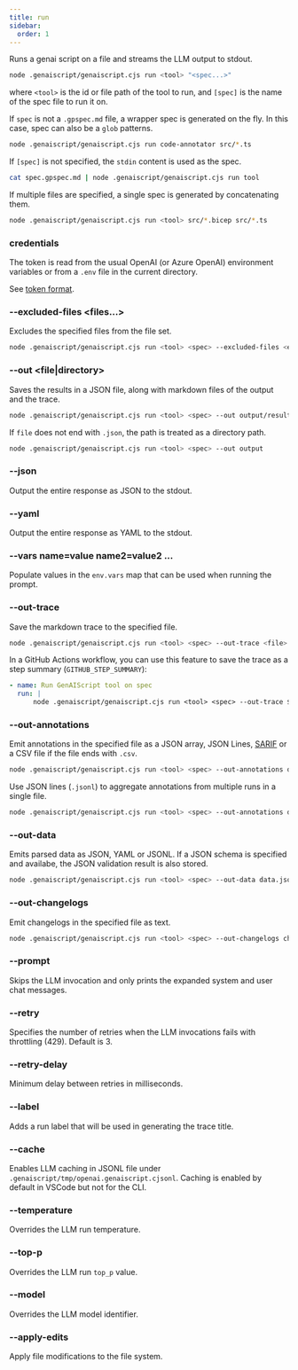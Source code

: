 ```yaml
---
title: run
sidebar:
  order: 1
---
```


Runs a genai script on a file and streams the LLM output to stdout.

```bash
node .genaiscript/genaiscript.cjs run <tool> "<spec...>"
```

where `<tool>` is the id or file path of the tool to run, and `[spec]` is the name of the spec file to run it on.

If `spec` is not a `.gpspec.md` file, a wrapper spec is generated on the fly. In this case, spec can also be a `glob` patterns.

```sh
node .genaiscript/genaiscript.cjs run code-annotator src/*.ts
```

If `[spec]` is not specified, the `stdin` content is used as the spec.

```sh
cat spec.gpspec.md | node .genaiscript/genaiscript.cjs run tool
```

If multiple files are specified, a single spec is generated by concatenating them.

```sh
node .genaiscript/genaiscript.cjs run <tool> src/*.bicep src/*.ts
```

### credentials

The token is read from the usual OpenAI (or Azure OpenAI) environment variables or from a `.env` file in the current directory.

See [token format](./token.md).

### --excluded-files <files...>

Excludes the specified files from the file set.

```sh
node .genaiscript/genaiscript.cjs run <tool> <spec> --excluded-files <excluded-files...>
```

### --out <file|directory>

Saves the results in a JSON file, along with markdown files of the output and the trace.

```sh
node .genaiscript/genaiscript.cjs run <tool> <spec> --out output/results.json
```

If `file` does not end with `.json`, the path is treated as a directory path.

```sh
node .genaiscript/genaiscript.cjs run <tool> <spec> --out output
```

### --json

Output the entire response as JSON to the stdout.

### --yaml

Output the entire response as YAML to the stdout.

### --vars name=value name2=value2 ...

Populate values in the `env.vars` map that can be used when running the prompt.

### --out-trace <file>

Save the markdown trace to the specified file.

```sh
node .genaiscript/genaiscript.cjs run <tool> <spec> --out-trace <file>
```

In a GitHub Actions workflow, you can use this feature to save the trace as a step summary (`GITHUB_STEP_SUMMARY`):

```yaml
- name: Run GenAIScript tool on spec
  run: |
      node .genaiscript/genaiscript.cjs run <tool> <spec> --out-trace $GITHUB_STEP_SUMMARY
```

### --out-annotations <file>

Emit annotations in the specified file as a JSON array, JSON Lines, [SARIF](https://sarifweb.azurewebsites.net/) or a CSV file if the file ends with `.csv`.

```sh
node .genaiscript/genaiscript.cjs run <tool> <spec> --out-annotations diags.csv
```

Use JSON lines (`.jsonl`) to aggregate annotations from multiple runs in a single file.

```sh
node .genaiscript/genaiscript.cjs run <tool> <spec> --out-annotations diags.jsonl
```

### --out-data <file>

Emits parsed data as JSON, YAML or JSONL. If a JSON schema is specified
and availabe, the JSON validation result is also stored.

```sh
node .genaiscript/genaiscript.cjs run <tool> <spec> --out-data data.jsonl
```

### --out-changelogs <file>

Emit changelogs in the specified file as text.

```sh
node .genaiscript/genaiscript.cjs run <tool> <spec> --out-changelogs changelogs.txt
```

### --prompt

Skips the LLM invocation and only prints the expanded system and user chat messages.

### --retry <number>

Specifies the number of retries when the LLM invocations fails with throttling (429).
Default is 3.

### --retry-delay <number>

Minimum delay between retries in milliseconds.

### --label <label>

Adds a run label that will be used in generating the trace title.

### --cache

Enables LLM caching in JSONL file under `.genaiscript/tmp/openai.genaiscript.cjsonl`. Caching is enabled by default in VSCode
but not for the CLI.

### --temperature <number>

Overrides the LLM run temperature.

### --top-p <number>

Overrides the LLM run `top_p` value.

### --model <string>

Overrides the LLM model identifier.

### --apply-edits

Apply file modifications to the file system.